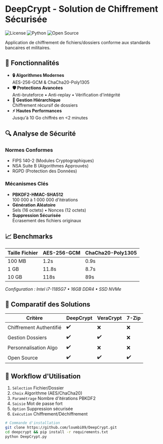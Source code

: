 # DeepCrypt - Solution de Chiffrement Sécurisée

![License](https://img.shields.io/badge/License-GPLv3-blue.svg)
![Python](https://img.shields.io/badge/Python-3.10%2B-blue)
![Open Source](https://img.shields.io/badge/Open%20Source-✔-brightgreen)

Application de chiffrement de fichiers/dossiers conforme aux standards bancaires et militaires.

## 🚀 Fonctionnalités

- **🔒 Algorithmes Modernes**  
  AES-256-GCM & ChaCha20-Poly1305
- **🛡️ Protections Avancées**  
  Anti-bruteforce • Anti-replay • Vérification d'intégrité
- **📁 Gestion Hiérarchique**  
  Chiffrement récursif de dossiers
- **⚡ Hautes Performances**  
  Jusqu'à 10 Go chiffrés en <2 minutes

## 🔍 Analyse de Sécurité

### Normes Conformes
- FIPS 140-2 (Modules Cryptographiques)
- NSA Suite B (Algorithmes Approuvés)
- RGPD (Protection des Données)

### Mécanismes Clés
- **PBKDF2-HMAC-SHA512**  
  100 000 à 1 000 000 d'itérations
- **Génération Aléatoire**  
  Sels (16 octets) • Nonces (12 octets)
- **Suppression Sécurisée**  
  Écrasement des fichiers originaux

## 📈 Benchmarks

| Taille Fichier | AES-256-GCM | ChaCha20-Poly1305 |
|----------------|-------------|-------------------|
| 100 MB         | 1.2s        | 0.9s              |
| 1 GB           | 11.8s       | 8.7s              |
| 10 GB          | 118s        | 89s               |

*Configuration : Intel i7-1185G7 • 16GB DDR4 • SSD NVMe*

## 🌟 Comparatif des Solutions

| Critère               | DeepCrypt | VeraCrypt | 7-Zip |
|-----------------------|-----------|-----------|-------|
| Chiffrement Authentifié | ✔️        | ❌         | ❌     |
| Gestion Dossiers      | ✔️        | ✔️         | ❌     |
| Personnalisation Algo | ✔️        | ❌         | ❌     |
| Open Source           | ✔️        | ✔️         | ✔️     |

## 🧩 Workflow d'Utilisation

1. `Sélection` Fichier/Dossier
2. `Choix` Algorithme (AES/ChaCha20)
3. `Paramétrage` Nombre d'itérations PBKDF2
4. `Saisie` Mot de passe fort
5. `Option` Suppression sécurisée
6. `Exécution` Chiffrement/Déchiffrement

```bash
# Commande d'installation
git clone https://github.com/loumbi09/DeepCrypt.git
cd deepcrypt && pip install -r requirements.txt
python DeepCrypt.py
